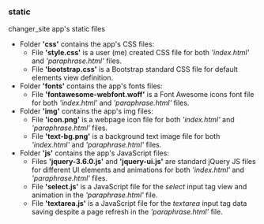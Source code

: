 ### static                 
changer_site app's static files     

- Folder **'css'** contains the app's CSS files:
  - File **'style.css'** is a user (me) created CSS file for both *'index.html'* and *'paraphrase.html'* files.         
  - File **'bootstrap.css'** is a Bootstrap standard CSS file for default elements view definition.            
- Folder **'fonts'** contains the app's fonts files:
  - File **'fontawesome-webfont.woff'** is a Font Awesome icons font file for both *'index.html'* and *'paraphrase.html'* files.                     
- Folder **'img'** contains the app's img files:
  - File **'icon.png'** is a webpage icon file for both *'index.html'* and *'paraphrase.html'* files.         
  - File **'text-bg.png'** is a background text image file for both *'index.html'* and *'paraphrase.html'* files.            
- Folder **'js'** contains the app's JavaScript files:
  - Files **'jquery-3.6.0.js'** and **'jquery-ui.js'** are standard jQuery JS files for different UI elements and animations for both *'index.html'* and *'paraphrase.html'* files.         
  - File **'select.js'** is a JavaScript file for the *select* input tag view and animation in the *'paraphrase.html'* file.            
  - File **'textarea.js'** is a JavaScript file for the *textarea* input tag data saving despite a page refresh in the *'paraphrase.html'* file.           
